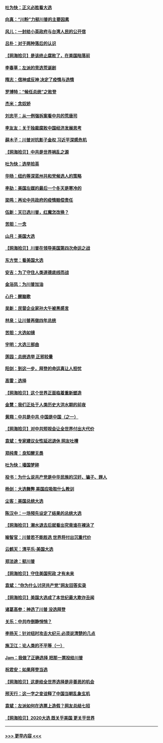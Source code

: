 #### [吐为快：正义必胜看大选](../pages/nsc993/n12561967.md?t=11200502) 
#### [向真：“川粉”力挺川普的主要因素](../pages/nsc993/n12560774.md?t=11200502) 
#### [风儿：一封给小英政府与台湾人民的公开信](../pages/nsc993/n12560581.md?t=11200502) 
#### [吕朴：对于两种落后的认识](../pages/nsc993/n12560492.md?t=11200502) 
#### [【网海拾贝】是该终止腐败了，在美国陷落前](../pages/nsc993/n12559936.md?t=11200502) 
#### [李春草：左派的竞选荒诞剧](../pages/nsc993/n12558380.md?t=11200502) 
#### [隋志：信神或反神 决定了疫情与选情](../pages/nsc993/n12558255.md?t=11200502) 
#### [罗博特：“候任总统”之败登](../pages/nsc993/n12558189.md?t=11200502) 
#### [杰米：念奴娇](../pages/nsc993/n12558174.md?t=11200502) 
#### [刘忠平：从一例强拆案看中共的荒唐司](../pages/nsc993/n12558036.md?t=11200502) 
#### [李友友：关于独裁腐败中国经济发展思考](../pages/nsc993/n12558004.md?t=11200502) 
#### [薛木子：川普对抗影子金权 习近平深感危机](../pages/nsc993/n12557342.md?t=11200502) 
#### [【网海拾贝】中共是世界祸乱之源](../pages/nsc993/n12555353.md?t=11200502) 
#### [吐为快：选举拾英](../pages/nsc993/n12555041.md?t=11200502) 
#### [华旸：纽约等深蓝州共和党候选人的策略](../pages/nsc993/n12554309.md?t=11200502) 
#### [李劼：美国左媒的最后一个冬天是寒冷的](../pages/nsc993/n12552947.md?t=11200502) 
#### [梁鸣：再论中共政府的疫情赔偿责任](../pages/nsc993/n12553012.md?t=11200502) 
#### [伍新：天已选川普，红魔怎改换？](../pages/nsc993/n12552970.md?t=11200502) 
#### [苦胆：一念](../pages/nsc993/n12552957.md?t=11200502) 
#### [山月：美国大选](../pages/nsc993/n12552446.md?t=11200502) 
#### [【网海拾贝】川普在领导美国第四次命运之战](../pages/nsc993/n12551973.md?t=11200502) 
#### [东方觉：看美国大选](../pages/nsc993/n12551647.md?t=11200502) 
#### [安吉：为了守住人类道德底线而战](../pages/nsc993/n12551111.md?t=11200502) 
#### [金浴凤：为川普加油](../pages/nsc993/n12551085.md?t=11200502) 
#### [心升：醒脑歌](../pages/nsc993/n12550984.md?t=11200502) 
#### [吴新：民营企业家孙大午被黑感言](../pages/nsc993/n12550656.md?t=11200502) 
#### [林泉：让川普再做四年总统](../pages/nsc993/n12550640.md?t=11200502) 
#### [苦胆：大选如镜](../pages/nsc993/n12550630.md?t=11200502) 
#### [宇明：大选三部曲](../pages/nsc993/n12550603.md?t=11200502) 
#### [莲园：总统选举 正邪较量](../pages/nsc993/n12550594.md?t=11200502) 
#### [阳剑：到这一步，拜登的命运真让人担忧](../pages/nsc993/n12549093.md?t=11200502) 
#### [高雷：选择](../pages/nsc993/n12549087.md?t=11200502) 
#### [【网海拾贝】这个世界正面临着重新塑造](../pages/nsc993/n12548326.md?t=11200502) 
#### [金慧：我们正处于人类历史大洪水期的前夜](../pages/nsc993/n12547914.md?t=11200502) 
#### [黄翔：中共是中共 中国是中国（之一）](../pages/nsc993/n12547576.md?t=11200502) 
#### [【网海拾贝】对中共短视会让全世界付出大代价](../pages/nsc993/n12546043.md?t=11200502) 
#### [袁斌：专家建议女性延迟退休 网友吐槽](../pages/nsc993/n12545424.md?t=11200502) 
#### [郑纯青：良知醒无畏](../pages/nsc993/n12545394.md?t=11200502) 
#### [吐为快：墙国梦碎](../pages/nsc993/n12545309.md?t=11200502) 
#### [投书：为什么说共产党是中华民族的汉奸、骗子、罪人](../pages/nsc993/n12545089.md?t=11200502) 
#### [杨剑：大选舞弊 美国应吸取什么教训](../pages/nsc993/n12543937.md?t=11200502) 
#### [尘客：美国总统大选](../pages/nsc993/n12543828.md?t=11200502) 
#### [陈汉中：一场预先设定了结果的总统大选](../pages/nsc993/n12543564.md?t=11200502) 
#### [【网海拾贝】潮水退去后就看出究竟谁在裸泳了](../pages/nsc993/n12543321.md?t=11200502) 
#### [喻智官：川普若不能胜选 世界将付出沉重代价](../pages/nsc993/n12541352.md?t=11200502) 
#### [云鹤天：清平乐‧美国大选](../pages/nsc993/n12540916.md?t=11200502) 
#### [郑法途：挺川普](../pages/nsc993/n12540898.md?t=11200502) 
#### [【网海拾贝】守住美国宪政 才有未来](../pages/nsc993/n12540423.md?t=11200502) 
#### [袁斌：“你为什么讨厌共产党”网友回答实录](../pages/nsc993/n12540208.md?t=11200502) 
#### [【网海拾贝】美国大选成了本世纪最大欺诈丑闻](../pages/nsc993/n12538029.md?t=11200502) 
#### [诸葛高参：神选了川普 没选拜登](../pages/nsc993/n12537664.md?t=11200502) 
#### [关乐：中共咋倒静悄悄？](../pages/nsc993/n12537615.md?t=11200502) 
#### [李扬天：针对纽时攻击大纪元 必须说清楚的几点](../pages/nsc993/n12536001.md?t=11200502) 
#### [施卫江：论人类的不平等（一）](../pages/nsc993/n12535700.md?t=11200502) 
#### [Jam：我做了正确选择 把那一票投给川普](../pages/nsc993/n12535743.md?t=11200502) 
#### [祝君安：如果拜登当选](../pages/nsc993/n12535726.md?t=11200502) 
#### [【网海拾贝】这是给全世界选择是非善恶的机会](../pages/nsc993/n12535061.md?t=11200502) 
#### [邢天行：这一字之变诠释了中国当朝乱象玄机](../pages/nsc993/n12533446.md?t=11200502) 
#### [袁斌：左派如何在选票上造假？网友总结七招](../pages/nsc993/n12533180.md?t=11200502) 
#### [【网海拾贝】2020大选 既关乎美国 更关乎世界](../pages/nsc993/n12533161.md?t=11200502) 

----
#### [ >>> 更早内容 <<< ](../indexes/nsc993-earlier.md)
